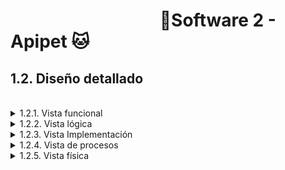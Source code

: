 #  &nbsp;&nbsp;&nbsp;&nbsp;&nbsp;&nbsp;&nbsp;&nbsp;&nbsp;&nbsp;&nbsp;&nbsp;&nbsp;&nbsp;&nbsp;&nbsp;&nbsp;&nbsp;&nbsp;&nbsp;&nbsp;&nbsp;&nbsp;&nbsp;&nbsp;&nbsp;&nbsp;&nbsp;&nbsp;&nbsp;&nbsp;&nbsp;&nbsp;&nbsp;&nbsp;&nbsp;🐶Software 2 - Apipet 🐱  #


## 1.2. Diseño detallado

<br>

<details>

<summary>1.2.1. Vista funcional</summary>

<br>

&nbsp;&nbsp;&nbsp;&nbsp;1.2.1.1. [Event Storming](https://github.com/MiguelRiosT/ApipetDocumentacion/tree/main/Dise%C3%B1o%20detallado/Vista%20funcional/EventStorming)

<details>

<summary>
&nbsp;&nbsp;&nbsp;&nbsp;1.2.1.2. Modelado de dominio
</summary>

&nbsp;&nbsp;&nbsp;&nbsp;&nbsp;&nbsp;&nbsp;&nbsp;1.2.1.2.1 [Anémico](https://github.com/MiguelRiosT/ApipetDocumentacion/tree/main/Dise%C3%B1o%20detallado/Vista%20funcional/Modelo%20anemico)

&nbsp;&nbsp;&nbsp;&nbsp;&nbsp;&nbsp;&nbsp;&nbsp;1.2.1.2.2. [Enriquecido](https://github.com/MiguelRiosT/ApipetDocumentacion/tree/main/Dise%C3%B1o%20detallado/Vista%20funcional/Modelo%20Enriquecido)

</details>

<br>

&nbsp;&nbsp;&nbsp;&nbsp;1.2.1.3. [Diagrama de actividades](https://github.com/MiguelRiosT/ApipetDocumentacion/tree/main/Dise%C3%B1o%20detallado/Vista%20funcional/Diagrama%20de%20Actividades)

&nbsp;&nbsp;&nbsp;&nbsp;1.2.1.4. [Diagrama de estado](https://github.com/MiguelRiosT/ApipetDocumentacion/tree/main/Dise%C3%B1o%20detallado/Vista%20funcional/Diagrama%20de%20Estados)

<br>

</details>


<details>

<summary>1.2.2. Vista lógica</summary>

&nbsp;&nbsp;&nbsp;&nbsp;1.2.2.1. [Diagrama de clases](https://github.com/MiguelRiosT/ApipetDocumentacion/tree/main/Dise%C3%B1o%20detallado/Vista%20l%C3%B3gica/Diagrama%20de%20clases)

&nbsp;&nbsp;&nbsp;&nbsp;1.2.2.2. [Diagrama de objetos](https://github.com/MiguelRiosT/ApipetDocumentacion/tree/main/Dise%C3%B1o%20detallado/Vista%20l%C3%B3gica/Diagrama%20de%20objetos)

&nbsp;&nbsp;&nbsp;&nbsp;1.2.2.3. [Modelo de datos](https://github.com/MiguelRiosT/ApipetDocumentacion/tree/main/Dise%C3%B1o%20detallado/Vista%20l%C3%B3gica/Modelo%20Entidad%20Relacion)

</details>



<details>

<summary>1.2.3. Vista Implementación</summary>

&nbsp;&nbsp;&nbsp;&nbsp;1.2.3.1. [Diagrama de componentes](https://github.com/MiguelRiosT/ApipetDocumentacion/tree/main/Dise%C3%B1o%20detallado/Vista%20Implementaci%C3%B3n/Diagrama%20de%20componentes)

&nbsp;&nbsp;&nbsp;&nbsp;1.2.3.2. [Diagrama de paquetes](https://github.com/MiguelRiosT/ApipetDocumentacion/tree/main/Dise%C3%B1o%20detallado/Vista%20Implementaci%C3%B3n/Diagrama%20de%20paquetes)

</details>

<details>

<summary>1.2.4. Vista de procesos</summary>

&nbsp;&nbsp;&nbsp;&nbsp;1.2.4.1 [Diagrama de secuencia](https://github.com/MiguelRiosT/ApipetDocumentacion/tree/main/Dise%C3%B1o%20detallado/Vista%20de%20procesos/Diagrama%20de%20Secuencia)

&nbsp;&nbsp;&nbsp;&nbsp;1.2.4.2. [Diagrama de colaboración](https://github.com/MiguelRiosT/ApipetDocumentacion/tree/main/Dise%C3%B1o%20detallado/Vista%20de%20procesos/Diagrama%20de%20colaboraci%C3%B3n)

&nbsp;&nbsp;&nbsp;&nbsp;1.2.4.3. [Justificación]()

</details>

<details>

<summary>1.2.5. Vista física</summary>

&nbsp;&nbsp;&nbsp;&nbsp;1.2.5.1. [Diagrama de despliegue](https://github.com/MiguelRiosT/ApipetDocumentacion/tree/main/Dise%C3%B1o%20detallado/Vista%20Fisica/Diagrama%20de%20Despliegue)

</details>




